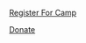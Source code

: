 <a class="register btn"
   href="?info=camp_registration_start">Register&nbsp;For&nbsp;Camp</a>

<a class="donate btn"
   href="?info=donate">Donate</a>

<div id="upcomming"></div>
